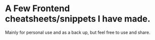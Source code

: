# A Few Frontend cheatsheets/snippets I have made.
Mainly for personal use and as a back up, but feel free to use and share.
